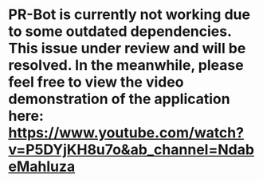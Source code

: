 # PR-Bot is currently not working due to some outdated dependencies. This issue under review and will be resolved. In the meanwhile, please feel free to view the video demonstration of the application here: https://www.youtube.com/watch?v=P5DYjKH8u7o&ab_channel=NdabeMahluza
